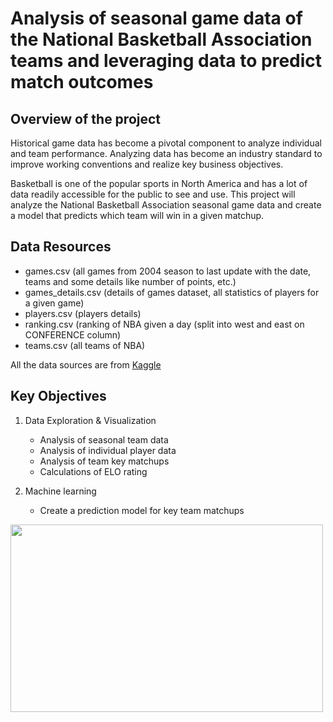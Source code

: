 # Analysis of seasonal game data of the National Basketball Association teams and leveraging data to predict match outcomes

## Overview of the project
Historical game data has become a pivotal component to analyze individual and team performance. 	Analyzing data has become an industry standard to improve working conventions and realize key business objectives. 

Basketball is one of the popular sports in North America and has a lot of data readily accessible for the public to see and use. This project will analyze the National Basketball Association seasonal game data and create a model that predicts which team will win in a given matchup. 

## Data Resources
- games.csv (all games from 2004 season to last update with the date, teams and some details like number of points, etc.)
- games_details.csv (details of games dataset, all statistics of players for a given game)
- players.csv (players details)
- ranking.csv (ranking of NBA given a day (split into west and east on CONFERENCE column)
- teams.csv (all teams of NBA)

All the data sources are from [Kaggle](https://www.kaggle.com/datasets/nathanlauga/nba-games)

## Key Objectives
1. Data Exploration & Visualization
    - Analysis of seasonal team data
    - Analysis of individual player data
    - Analysis of team key matchups
    - Calculations of ELO rating

2. Machine learning 
    - Create a prediction model for key team matchups

<img src='https://user-images.githubusercontent.com/85041697/159171394-7c7942bb-1fa4-4f02-a531-e75672845233.jpg' height=300 width=500>